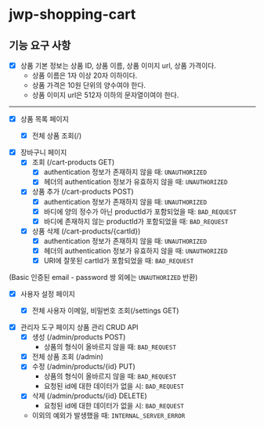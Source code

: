 # jwp-shopping-cart

## 기능 요구 사항

- [x] 상품 기본 정보는 상품 ID, 상품 이름, 상품 이미지 url, 상품 가격이다.
  - 상품 이름은 1자 이상 20자 이하이다.
  - 상품 가격은 10원 단위의 양수여야 한다.
  - 상품 이미지 url은 512자 이하의 문자열이여야 한다.
- - - -

- [x] 상품 목록 페이지
  - [x] 전체 상품 조회(/)
  

- [x] 장바구니 페이지
  - [x] 조회 (/cart-products GET)
    - [x] authentication 정보가 존재하지 않을 때: `UNAUTHORIZED`
    - [x] 헤더의 authentication 정보가 유효하지 않을 때: `UNAUTHORIZED`
  - [x] 상품 추가 (/cart-products POST)
    - [x] authentication 정보가 존재하지 않을 때: `UNAUTHORIZED`
    - [x] 바디에 양의 정수가 아닌 productId가 포함되었을 때: `BAD_REQUEST`
    - [x] 바디에 존재하지 않는 productId가 포함되었을 때: `BAD_REQUEST`
  - [x] 상품 삭제 (/cart-products/{cartId})
    - [x] authentication 정보가 존재하지 않을 때: `UNAUTHORIZED` 
    - [x] 헤더의 authentication 정보가 유효하지 않을 때: `UNAUTHORIZED`
    - [x] URI에 잘못된 cartId가 포함되었을 때: `BAD_REQUEST`
      
(Basic 인증된 email - password 쌍 외에는 `UNAUTHORIZED` 반환)

- [x] 사용자 설정 페이지
  - [x] 전체 사용자 이메일, 비밀번호 조회(/settings GET)


- [x] 관리자 도구 페이지 상품 관리 CRUD API
  - [x] 생성 (/admin/products POST)
    - 상품의 형식이 올바르지 않을 때: `BAD_REQUEST`
  - [x] 전체 상품 조회 (/admin)
  - [x] 수정 (/admin/products/{id} PUT)
    - 상품의 형식이 올바르지 않을 때: `BAD_REQUEST`
    - 요청된 id에 대한 데이터가 없을 시: `BAD_REQUEST`
  - [x] 삭제 (/admin/products/{id} DELETE)
    - 요청된 id에 대한 데이터가 없을 시: `BAD_REQUEST`

  - 이외의 예외가 발생했을 때: `INTERNAL_SERVER_ERROR`

